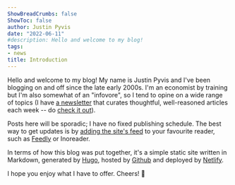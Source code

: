 ```yaml
---
ShowBreadCrumbs: false
ShowToc: false
author: Justin Pyvis
date: "2022-06-11"
#description: Hello and welcome to my blog!
tags:
- news
title: Introduction
---
```


Hello and welcome to my blog! My name is Justin Pyvis and I've been blogging on and off since the late early 2000s. I'm an economist by training but I'm also somewhat of an "infovore", so I tend to opine on a wide range of topics (I have [a newsletter](https://thecontext.au) that curates thoughtful, well-reasoned articles each week -- do [check it out](https://thecontext.au)).

Posts here will be sporadic; I have no fixed publishing schedule. The best way to get updates is by [adding the site's feed](https://dismalmusings.com/posts/index.xml) to your favourite reader, such as [Feedly](https://feedly.com/i/subscription/feed/https://dismalmusings.com/posts/index.xml) or Inoreader.

In terms of how this blog was put together, it's a simple static site written in Markdown, generated by [Hugo](https://github.com/gohugoio/hugo), hosted by [Github](https://github.com/justinpyvis/Dismal-Musings) and deployed by [Netlify](https://www.netlify.com/).

I hope you enjoy what I have to offer. Cheers! 🍻